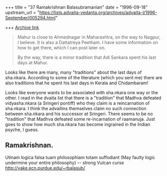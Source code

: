 +++
title = "37 Ramakrishnan Balasubramanian"
date = "1996-09-18"
upstream_url = "https://lists.advaita-vedanta.org/archives/advaita-l/1996-September/005294.html"

+++
[Archive link](https://lists.advaita-vedanta.org/archives/advaita-l/1996-September/005294.html)

> Mahur is close to Ahmednagar in Maharashtra, on the way to Nagpur, I
> believe. It is also a Dattatreya Peetham. I have some information on how
> to get there, which I can post later on.
>
> By the way, there is a minor tradition that Adi Sankara spent his last
> days at Mahur.

Looks like there are many, many "traditions" about the last days of sha.nkara.
According to some of the literature (which you sent me) there are also
traditions that he spent his last days in Kerala and Chidambaram!

Looks like everyone wants to be associated with sha.nkara one way or the other.
I read in the dvaita list that there is a "tradition" that Madhva defeated
vidyasha.nkara (a Sringeri pontiff) who they claim is a reincarnation of
sha.nkara. I think the advaitins themselves claim no such connection between
sha.nkara and his successor at Sringeri. There seems to be no "tradition" that
Madhva defeated some re-incarnation of raamanuja. Just goes to show how much
sha.nkara has become ingrained in the Indian psyche, I guess.

Ramakrishnan.
--
Utinam logica falsa tuam philosophiam totam suffodiant (May faulty logic
undermine your entire philosophy)           -- strong Vulcan curse
                  http://yake.ecn.purdue.edu/~rbalasub/

